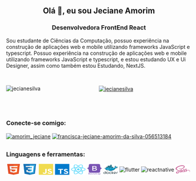 ##
<p align="center">
<h2 align="center"> Olá 👋, eu sou Jeciane Amorim</h2>
<h3 align="center" >Desenvolvedora FrontEnd React</h3>
Sou estudante de Ciências da Computação, possuo experiência na construção de aplicações web e mobile utilizando frameworks JavaScript e typescript.
Possuo experiência na construção de aplicações web e mobile utilizando frameworks JavaScript e typescript, e estou estudando UX e Ui Designer, assim como também estou Estudando, NextJS.
<p>


<br>

<div align="center">
  <a href="https://beacons.ai/jecianeamorim">
  <img align="center" src="https://github-readme-stats.vercel.app/api?username=jecianesilva&show_icons=true&locale=pt-br&theme=dracula" alt="jecianesilva" />
  <img align="left" src="https://github-readme-stats.vercel.app/api/top-langs?username=jecianesilva&show_icons=true&locale=pt-br&theme=dracula" alt="jecianesilva" />
  </a>
</div>

<br>
<br>
<br>

<div style="display: inline_block">
  <h3 align="left">Conecte-se comigo:</h3>
  <a href="https://twitter.com/amorim_jeciane" target="blank"><img align="center" src="https://img.shields.io/badge/Twitter-1DA1F2?style=for-the-badge&logo=twitter&logoColor=white" alt="amorim_jeciane" height="30" /></a>
  <a href="https: //linkedin.com/in/francisca-jeciane-amorim-da-silva-056513184" target="blank"><img align="center" src="https://img.shields.io/badge/LinkedIn-0077B5?style=for-the-badge&logo=linkedin&logoColor=white" alt="francisca-jeciane-amorim-da-silva-056513184" height="30" /></a>
</div>
  
##
  
<div style="display: inline_block">
<h3 align="left">Linguagens e ferramentas:</h3>
   <img align="center" alt="HTML" height="30" width="40" src="https://raw.githubusercontent.com/devicons/devicon/master/icons/html5/html5-original.svg">
  <img align="center" alt="CSS" height="30" width="40" src="https://raw.githubusercontent.com/devicons/devicon/master/icons/css3/css3-original.svg">
  <img align="center" alt="Js" height="30" width="40" src="https://raw.githubusercontent.com/devicons/devicon/master/icons/javascript/javascript-plain.svg">
  <img align="center" alt="Ts" height="30" width="40" src="https://raw.githubusercontent.com/devicons/devicon/master/icons/typescript/typescript-plain.svg">
  <img align="center" alt="React" height="30" width="40" src="https://raw.githubusercontent.com/devicons/devicon/master/icons/react/react-original.svg">
  <img align="center" alt="bootstrap"  height="30" width="40" src="https://raw.githubusercontent.com/devicons/devicon/master/icons/bootstrap/bootstrap-plain-wordmark.svg" />
  <img align="center" alt="docker"  height="30" width="40" src="https://raw.githubusercontent.com/devicons/devicon/master/icons/docker/docker-original-wordmark.svg" />
  <img align="center" alt="flutter"  height="30" width="40" src="https://www.vectorlogo.zone/logos/flutterio/flutterio-icon.svg" /> 
  <img align="center" alt="reactnative"  height="30" width="40" src="https://reactnative.dev/img/header_logo.svg" />
  <img align="center" alt="sass"  height="30" width="40" src="https://raw.githubusercontent.com/devicons/devicon/master/icons/sass/sass-original.svg" />
</div>

